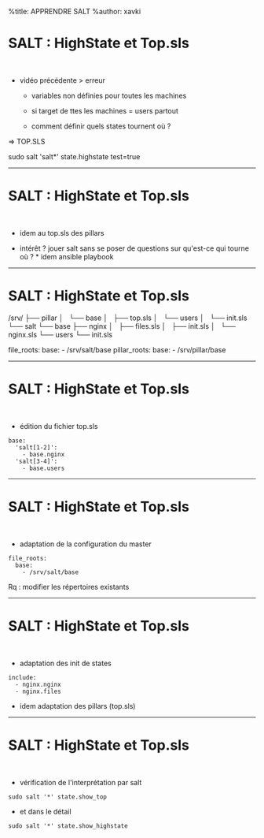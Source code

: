 %title: APPRENDRE SALT
%author: xavki


# SALT : HighState et Top.sls


<br>

* vidéo précédente > erreur

	* variables non définies pour toutes les machines

	* si target de ttes les machines = users partout

	* comment définir quels states tournent où ?

=> TOP.SLS


sudo salt 'salt\*' state.highstate test=true

----------------------------------------------------------------------------------------------------


# SALT : HighState et Top.sls


<br>

* idem au top.sls des pillars

* intérêt ? jouer salt sans se poser de questions sur 
		qu'est-ce qui tourne où ?
			* idem ansible playbook

----------------------------------------------------------------------------------------------------


# SALT : HighState et Top.sls


/srv/
├── pillar
│   └── base
│       ├── top.sls
│       └── users
│           └── init.sls
└── salt
    └── base
        ├── nginx
        │   ├── files.sls
        │   ├── init.sls
        │   └── nginx.sls
        └── users
            └── init.sls

file_roots:
  base:
    - /srv/salt/base
pillar_roots:
  base:
    - /srv/pillar/base


----------------------------------------------------------------------------------------------------


# SALT : HighState et Top.sls

<br>

* édition du fichier top.sls

```
base:
  'salt[1-2]':
    - base.nginx
  'salt[3-4]':
    - base.users
```

----------------------------------------------------------------------------------------------------


# SALT : HighState et Top.sls

<br>

* adaptation de la configuration du master

```
file_roots:
  base:
    - /srv/salt/base
```

Rq : modifier les répertoires existants

 
----------------------------------------------------------------------------------------------------


# SALT : HighState et Top.sls

<br>

* adaptation des init de states

```
include:
  - nginx.nginx
  - nginx.files
```

* idem adaptation des pillars (top.sls)

----------------------------------------------------------------------------------------------------


# SALT : HighState et Top.sls

<br>

* vérification de l'interprétation par salt

```
sudo salt '*' state.show_top
```

* et dans le détail

```
sudo salt '*' state.show_highstate
```
